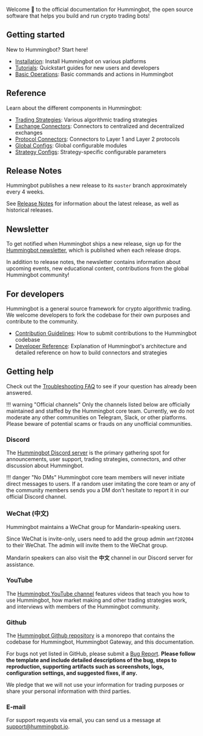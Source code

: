 Welcome 👋 to the official documentation for Hummingbot, the open source software that helps you build and run crypto trading bots!

## Getting started

New to Hummingbot? Start here!

- [Installation](/installation): Install Hummingbot on various platforms
- [Tutorials](/tutorials): Quickstart guides for new users and developers
- [Basic Operations](/operations): Basic commands and actions in Hummingbot

## Reference

Learn about the different components in Hummingbot:

- [Trading Strategies](/strategies): Various algorithmic trading strategies
- [Exchange Connectors](/exchanges): Connectors to centralized and decentralized exchanges
- [Protocol Connectors](/protocols): Connectors to Layer 1 and Layer 2 protocols
- [Global Configs](/global-configs): Global configurable modules
- [Strategy Configs](/strategy-configs): Strategy-specific configurable parameters

## Release Notes

Hummingbot publishes a new release to its `master` branch approximately every 4 weeks. 

See [Release Notes](/release-notes) for information about the latest release, as well as historical releases.

## Newsletter

To get notified when Hummingbot ships a new release, sign up for the [Hummingbot newsletter](https://hummingbot.substack.com/), which is published when each release drops.

In addition to release notes, the newsletter contains information about upcoming events, new educational content, contributions from the global Hummingbot community!

## For developers

Hummingbot is a general source framework for crypto algorithmic trading. We welcome developers to fork the codebase for their own purposes and contribute to the community.

- [Contribution Guidelines](/developers/contributions): How to submit contributions to the Hummingbot codebase
- [Developer Reference](/developers): Explanation of Hummingbot's architecture and detailed reference on how to build connectors and strategies

## Getting help

Check out the [Troubleshooting FAQ](/faq/troubleshooting) to see if your question has already been answered.

!!! warning "Official channels"
    Only the channels listed below are officially maintained and staffed by the Hummingbot core team. Currently, we do not moderate any other communities on Telegram, Slack, or other platforms. Please beware of potential scams or frauds on any unofficial communities.

### Discord

The [Hummingbot Discord server](https://discord.hummingbot.io) is the primary gathering spot for announcements, user support, trading strategies, connectors, and other discussion about Hummingbot. 

!!! danger "No DMs"
    Hummingbot core team members will never initiate direct messages to users. If a random user imitating the core team or any of the community members sends you a DM don't hesitate to report it in our official Discord channel.

### WeChat (中文)

Hummingbot maintains a WeChat group for Mandarin-speaking users. 

Since WeChat is invite-only, users need to add the group admin `amtf202004` to their WeChat. The admin will invite them to the WeChat group.

Mandarin speakers can also visit the **中文** channel in our Discord server for assistance.

### YouTube

The [Hummingbot YouTube channel](https://www.youtube.com/channel/UCxzzdEnDRbylLMWmaMjywOA) features videos that teach you how to use Hummingbot, how market making and other trading strategies work, and interviews with members of the Hummingbot community.

### Github

The [Hummingbot Github repository](https://github.com/coinalpha/hummingbot) is a monorepo that contains the codebase for Hummingbot, Hummingbot Gateway, and this documentation.

For bugs not yet listed in GitHub, please submit a [Bug Report](https://github.com/CoinAlpha/hummingbot/issues/new?assignees=&labels=bug&template=bug_report.md&title=%5BBUG%5D). **Please follow the template and include detailed descriptions of the bug, steps to reproduction, supporting artifacts such as screenshots, logs, configuration settings, and suggested fixes, if any.**

We pledge that we will not use your information for trading purposes or share your personal information with third parties.

### E-mail

For support requests via email, you can send us a message at [support@hummingbot.io](mailto:support@hummingbot.io).

